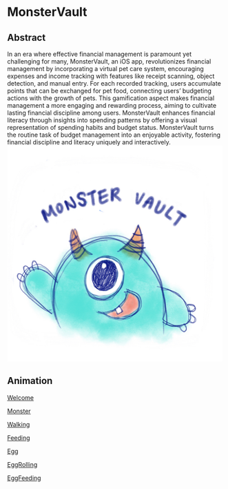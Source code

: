 # MonsterVault
## Abstract
In an era where effective financial management is paramount yet challenging for many, MonsterVault, an iOS app, revolutionizes financial management by incorporating a virtual pet care system, encouraging expenses and income tracking with features like receipt scanning, object detection, and manual entry. For each recorded tracking, users accumulate points that can be exchanged for pet food, connecting users’ budgeting actions with the growth of pets. This gamification aspect makes financial management a more engaging and rewarding process, aiming to cultivate lasting financial discipline among users. MonsterVault enhances financial literacy through insights into spending patterns by offering a visual representation of spending habits and budget status. MonsterVault turns the routine task of budget management into an enjoyable activity, fostering financial discipline and literacy uniquely and interactively. 
<img src="/app_icon.png" alt="MonsterVault app icon" width="500">


## Animation
[Welcome](https://github.com/user-attachments/assets/59a5a2ee-2006-4655-9c05-565adaed11b2)

[Monster](https://github.com/user-attachments/assets/a62ca6f9-4a16-4677-9384-cf8731651fc8)

[Walking](https://github.com/user-attachments/assets/7f2f80b7-0ec8-432c-afd9-ffe53a8a48b8)

[Feeding](https://github.com/user-attachments/assets/3e006228-a759-4319-b299-716942f2b400)

[Egg](https://github.com/user-attachments/assets/321008d1-6fc7-4265-b364-d7071f726f50)

[EggRolling](https://github.com/user-attachments/assets/e304ed75-fc5e-46bd-a9c6-50b7eaa146b0)

[EggFeeding](https://github.com/user-attachments/assets/557a8dc4-6b09-43d1-87dc-8b725efe4575)


